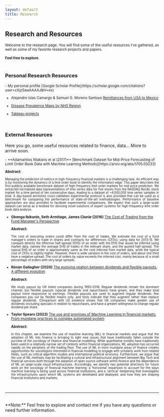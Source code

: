 ```yaml
---
layout: default
title: Research
---
```


## Research and Resources
<div style="text-align: justify; font-size: smaller;">
Welcome to the research page. You will find some of the useful resources I've gathered, as well as some of my favorite research projects and papers. <br><br>
<b>Feel free to explore.</b>
</div>
<br>

### Personal Research Resources

<div style="font-size: smaller;">
- My personal profile [Google Scholar Profile](https://scholar.google.com/citations?user=cXjzSawAAAAJ&hl=es)

- Alejandro Islas Camargo & Samuel G. Moreno Santoyo [Remittances from USA to Mexico](https://econoquantum.cucea.udg.mx/index.php/EQ/article/view/113)

- [Disease Prevalence Maps by NHS Region](https://gregsom-msc.github.io/Bubble_Maps_SG23/)

- [Tableau projects](https://public.tableau.com/app/profile/samuel5241/vizzes)
</div>
<br>

### External Resources

Here you go, some useful resources related to finance, data... More to arrive soon.

<div style="font-size: smaller;">
- **Adamantios Ntakaris et al (2017)** [Benchmark Dataset for Mid-Price Forecasting of Limit Order Book Data with Machine Learning Methods](https://arxiv.org/abs/1705.03233)

  **Abstract:**
  <div style="text-align: justify; font-size: smaller;">
  Managing the prediction of metrics in high-frequency financial markets is a challenging task. An efficient way is by monitoring the dynamics of a limit order book to identify the information edge. This paper describes the first publicly available benchmark dataset of high-frequency limit order markets for mid-price prediction. We extracted normalized data representations of time series data for five stocks from the NASDAQ Nordic stock market for a time period of ten consecutive days, leading to a dataset of ~4,000,000 time series samples in total. A day-based anchored cross-validation experimental protocol is also provided that can be used as a benchmark for comparing the performance of state-of-the-art methodologies. Performance of baseline approaches are also provided to facilitate experimental comparisons. We expect that such a large-scale dataset can serve as a testbed for devising novel solutions of expert systems for high-frequency limit order book data analysis.
  </div>

- **Gbenga Ibikunle, Seth Armitage, James Clunie (2016)** [The Cost of Trading from the Fund Manager's Perspective](https://papers.ssrn.com/sol3/papers.cfm?abstract_id=2836070)

  **Abstract:**
  <div style="text-align: justify; font-size: smaller;">
  The cost of executing orders could differ from the cost of trades. We estimate the cost of a fund manager’s orders to trade in shares and contracts for differences (CFDs), using data for 2013-15. We compare directly the effective half-spread (EHS) of an order with the EHS that would be inferred using market data, namely the average EHS of trades in the relevant share, and the quoted half-spread. The typical EHS of an order is approximately same as the cost inferred from market data, while the typical cost of CFDs is slightly higher. However, there is wide variation in the cost of orders, and about one third have a negative spread. The cost of orders by value exceeds the inferred cost, mainly because of a small percentage of orders with very large spreads.
  </div>

- **Rónán Gallagher (2020)** [The evolving relation between dividends and flexible payouts: A different evolution](https://onlinelibrary.wiley.com/doi/full/10.1111/eufm.12288)

  **Abstract:**
  <div style="text-align: justify; font-size: smaller;">
  We study payout by UK listed companies during 1993–2018. Regular dividends remain the dominant channel, but flexible payouts (special dividends and repurchases) have grown, and they make total payout more responsive to earnings. Flexible payouts are used to augment regular dividends: few companies pay out by flexible means only, and tests indicate that they augment rather than replace regular dividends. Comparison with US evidence shows that UK companies make greater use of dividends (including specials) in relation to repurchases, and have a greater willingness to change regular dividend per share.
  </div>

- **Taylor Spears (2023)** [The use and promises of Machine Learning in financial markets: From mundane practices to complex automated system](https://doi.org/10.1093/oxfordhb/9780197653609.013.6)

  **Abstract:**
  <div style="text-align: justify; font-size: smaller;">
  In this chapter, we examine the use of machine learning (ML) in financial markets and argue that the adoption of ML into finance is bringing to light new issues that have traditionally fallen outside the purview of the sociology of finance and financial modelling. While quantitative models have traditionally been used in a relatively narrow set of contexts within financial organizations, ML adoption has occurred rapidly on the periphery of the trading floor. The use of ML in more mundane areas of finance creates opportunities for sociologists interested in financial modelling to engage with scholarly work from related fields, such as critical algorithm studies and international political economy. Furthermore, we argue that the use of ML methods may be facilitating a cultural and infrastructural alignment between Big Tech and financial services both through the adoption of open source software within finance and the dependence of ML on large-scale cloud infrastructures. Accordingly, we identify two potential directions for future work on the sociology of financial machine learning: a ‘horizontal’ expansion to account for the ways machine learning is being used across financial institutions, and a ‘vertical’ deepening that investigates the infrastructures upon which ML systems are developed and deployed, and how they are shaping financial institutions and markets.
  </div>
</div>

<br>
<hr><br>
**Note:**
Feel free to explore and contact me if you have any questions or need further information.
